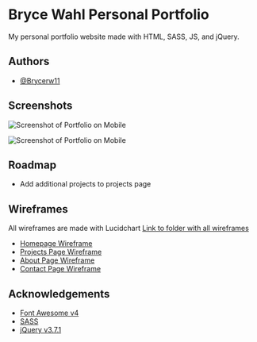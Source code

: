 
# Bryce Wahl Personal Portfolio

My personal portfolio website made with HTML, SASS, JS, and jQuery.


## Authors

- [@Brycerw11](https://github.com/Brycerw11)


## Screenshots

![Screenshot of Portfolio on Mobile](https://res.cloudinary.com/dtxrpihy6/image/upload/v1739947562/Brycerw11%20Portfolio%20Images/Screenshots/ajnhhvwx9so02omezp7h.png)

![Screenshot of Portfolio on Mobile](https://res.cloudinary.com/dtxrpihy6/image/upload/v1739947562/Brycerw11%20Portfolio%20Images/Screenshots/viwfzupsqbnymwhziczq.png)


## Roadmap

- Add additional projects to projects page

## Wireframes

All wireframes are made with Lucidchart
[Link to folder with all wireframes](https://lucid.app/folder/invitations/accept/inv_324beb1f-1f65-4f5d-9bf6-7b42478affa7)

- [Homepage Wireframe](https://lucid.app/lucidchart/3c77b87c-24cf-48c6-a4e6-1b9391e567a7/edit?invitationId=inv_487a89c8-e478-4730-9578-6931fd0c713d)
- [Projects Page Wireframe](https://lucid.app/lucidchart/7bd57b59-9041-4ee7-a5e6-6fad03c20dea/edit?invitationId=inv_76571ed1-1e72-430b-9f24-aaba3a5071ad)
- [About Page Wireframe](https://lucid.app/lucidchart/a1b73826-5a0c-4876-b4b9-8f0ed38508c3/edit?invitationId=inv_8654dc83-3beb-4922-b6c7-bf2b6b34db16)
- [Contact Page Wireframe](https://lucid.app/lucidchart/7c0386ca-221e-4471-b9e9-a4971f681713/edit?invitationId=inv_f76ffd0b-3cff-417c-831c-3855914c1601)

## Acknowledgements

- [Font Awesome v4](https://fontawesome.com/v4)
- [SASS](https://sass-lang.com/)
- [jQuery v3.7.1](https://releases.jquery.com/)
